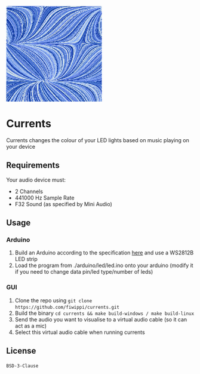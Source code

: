 ![currents](icon.png)
# Currents
Currents changes the colour of your LED lights based on music playing on your device

## Requirements
Your audio device must:
- 2 Channels
- 441000 Hz Sample Rate
- F32 Sound (as specified by Mini Audio)

## Usage
### Arduino
1. Build an Arduino according to the specification [here](https://www.makeuseof.com/tag/connect-led-light-strips-arduino/) and use a WS2812B LED strip
2. Load the program from ./arduino/led/led.ino onto your arduino (modify it if you need to change data pin/led type/number of leds)

### GUI
1. Clone the repo using `git clone https://github.com/fiwippi/currents.git`
2. Build the binary `cd currents && make build-windows / make build-linux`
3. Send the audio you want to visualise to a virtual audio cable (so it can act as a mic)
4. Select this virtual audio cable when running currents

## License
`BSD-3-Clause`